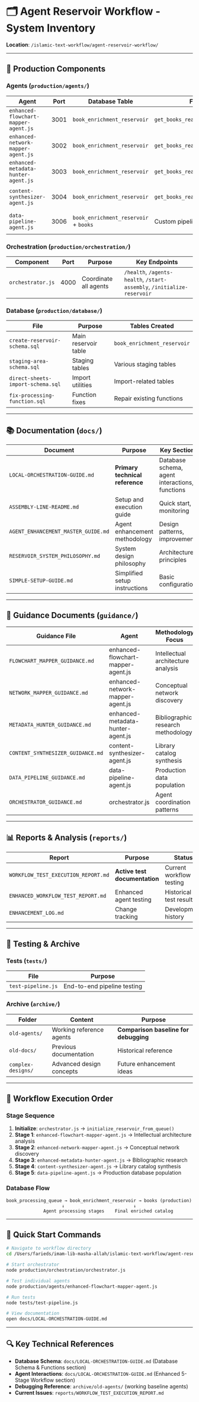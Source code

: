 # 🗂️ Agent Reservoir Workflow - System Inventory

**Location**: `/islamic-text-workflow/agent-reservoir-workflow/`

---

## 📁 **Production Components**

### **Agents** (`production/agents/`)
| Agent | Port | Database Table | Function Called | Purpose |
|-------|------|----------------|-----------------|---------|
| `enhanced-flowchart-mapper-agent.js` | 3001 | `book_enrichment_reservoir` | `get_books_ready_for_agent('flowchart')` | Intellectual architecture analysis |
| `enhanced-network-mapper-agent.js` | 3002 | `book_enrichment_reservoir` | `get_books_ready_for_agent('network')` | Conceptual network discovery |
| `enhanced-metadata-hunter-agent.js` | 3003 | `book_enrichment_reservoir` | `get_books_ready_for_agent('metadata')` | Bibliographic research |
| `content-synthesizer-agent.js` | 3004 | `book_enrichment_reservoir` | `get_books_ready_for_agent('synthesis')` | Library catalog synthesis |
| `data-pipeline-agent.js` | 3006 | `book_enrichment_reservoir` + `books` | Custom pipeline functions | Production database population |

### **Orchestration** (`production/orchestration/`)
| Component | Port | Purpose | Key Endpoints |
|-----------|------|---------|---------------|
| `orchestrator.js` | 4000 | Coordinate all agents | `/health`, `/agents-health`, `/start-assembly`, `/initialize-reservoir` |

### **Database** (`production/database/`)
| File | Purpose | Tables Created |
|------|---------|----------------|
| `create-reservoir-schema.sql` | Main reservoir table | `book_enrichment_reservoir` |
| `staging-area-schema.sql` | Staging tables | Various staging tables |
| `direct-sheets-import-schema.sql` | Import utilities | Import-related tables |
| `fix-processing-function.sql` | Function fixes | Repair existing functions |

---

## 📚 **Documentation** (`docs/`)
| Document | Purpose | Key Sections |
|----------|---------|--------------|
| `LOCAL-ORCHESTRATION-GUIDE.md` | **Primary technical reference** | Database schema, agent interactions, functions |
| `ASSEMBLY-LINE-README.md` | Setup and execution guide | Quick start, monitoring |
| `AGENT_ENHANCEMENT_MASTER_GUIDE.md` | Agent enhancement methodology | Design patterns, improvements |
| `RESERVOIR_SYSTEM_PHILOSOPHY.md` | System design philosophy | Architecture principles |
| `SIMPLE-SETUP-GUIDE.md` | Simplified setup instructions | Basic configuration |

---

## 🎯 **Guidance Documents** (`guidance/`)
| Guidance File | Agent | Methodology Focus |
|---------------|-------|-------------------|
| `FLOWCHART_MAPPER_GUIDANCE.md` | enhanced-flowchart-mapper-agent.js | Intellectual architecture analysis |
| `NETWORK_MAPPER_GUIDANCE.md` | enhanced-network-mapper-agent.js | Conceptual network discovery |
| `METADATA_HUNTER_GUIDANCE.md` | enhanced-metadata-hunter-agent.js | Bibliographic research methodology |
| `CONTENT_SYNTHESIZER_GUIDANCE.md` | content-synthesizer-agent.js | Library catalog synthesis |
| `DATA_PIPELINE_GUIDANCE.md` | data-pipeline-agent.js | Production data population |
| `ORCHESTRATOR_GUIDANCE.md` | orchestrator.js | Agent coordination patterns |

---

## 📊 **Reports & Analysis** (`reports/`)
| Report | Purpose | Status |
|--------|---------|--------|
| `WORKFLOW_TEST_EXECUTION_REPORT.md` | **Active test documentation** | Current workflow testing |
| `ENHANCED_WORKFLOW_TEST_REPORT.md` | Enhanced agent testing | Historical test results |
| `ENHANCEMENT_LOG.md` | Change tracking | Development history |

---

## 🧪 **Testing & Archive** 

### **Tests** (`tests/`)
| File | Purpose |
|------|---------|
| `test-pipeline.js` | End-to-end pipeline testing |

### **Archive** (`archive/`)
| Folder | Content | Purpose |
|--------|---------|---------|
| `old-agents/` | Working reference agents | **Comparison baseline for debugging** |
| `old-docs/` | Previous documentation | Historical reference |
| `complex-designs/` | Advanced design concepts | Future enhancement ideas |

---

## 🔄 **Workflow Execution Order**

### **Stage Sequence**
1. **Initialize**: `orchestrator.js` → `initialize_reservoir_from_queue()`
2. **Stage 1**: `enhanced-flowchart-mapper-agent.js` → Intellectual architecture analysis
3. **Stage 2**: `enhanced-network-mapper-agent.js` → Conceptual network discovery  
4. **Stage 3**: `enhanced-metadata-hunter-agent.js` → Bibliographic research
5. **Stage 4**: `content-synthesizer-agent.js` → Library catalog synthesis
6. **Stage 5**: `data-pipeline-agent.js` → Production database population

### **Database Flow**
```
book_processing_queue → book_enrichment_reservoir → books (production)
                     ↓                          ↓
              Agent processing stages    Final enriched catalog
```

---

## 🚀 **Quick Start Commands**

```bash
# Navigate to workflow directory
cd /Users/farieds/imam-lib-masha-allah/islamic-text-workflow/agent-reservoir-workflow

# Start orchestrator
node production/orchestration/orchestrator.js

# Test individual agents  
node production/agents/enhanced-flowchart-mapper-agent.js

# Run tests
node tests/test-pipeline.js

# View documentation
open docs/LOCAL-ORCHESTRATION-GUIDE.md
```

---

## 🔍 **Key Technical References**

- **Database Schema**: `docs/LOCAL-ORCHESTRATION-GUIDE.md` (Database Schema & Functions section)
- **Agent Interactions**: `docs/LOCAL-ORCHESTRATION-GUIDE.md` (Enhanced 5-Stage Workflow section)  
- **Debugging Reference**: `archive/old-agents/` (working baseline agents)
- **Current Issues**: `reports/WORKFLOW_TEST_EXECUTION_REPORT.md`